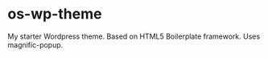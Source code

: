 os-wp-theme
============

My starter Wordpress theme. Based on HTML5 Boilerplate framework. Uses magnific-popup.
